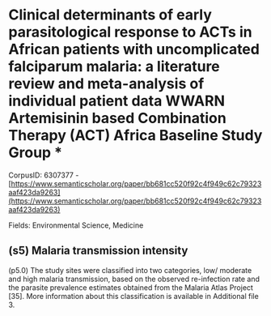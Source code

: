 # Clinical determinants of early parasitological response to ACTs in African patients with uncomplicated falciparum malaria: a literature review and meta-analysis of individual patient data WWARN Artemisinin based Combination Therapy (ACT) Africa Baseline Study Group *

CorpusID: 6307377 - [https://www.semanticscholar.org/paper/bb681cc520f92c4f949c62c79323aaf423da9263](https://www.semanticscholar.org/paper/bb681cc520f92c4f949c62c79323aaf423da9263)

Fields: Environmental Science, Medicine

## (s5) Malaria transmission intensity
(p5.0) The study sites were classified into two categories, low/ moderate and high malaria transmission, based on the observed re-infection rate and the parasite prevalence estimates obtained from the Malaria Atlas Project [35]. More information about this classification is available in Additional file 3.
